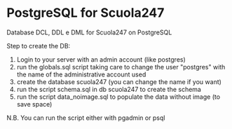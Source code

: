 PostgreSQL for Scuola247
========================

Database DCL, DDL e DML for Scuola247 on PostgreSQL

Step to create the DB:

1) Login to your server with an admin account (like postgres)
2) run the globals.sql script taking care to change the user "postgres" with the name of the administrative account used
3) create the database scuola247 (you can change the name if you want)
4) run the script schema.sql in db scuola247 to create the schema
5) run the script data_noimage.sql to populate the data without image (to save space)

N.B.
You can run the script either with pgadmin or psql
